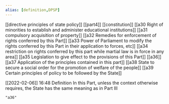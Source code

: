 ```yaml
---
alias: [definition,DPSP]
---
```

[[directive principles of state policy]] [[part4]]
[[constitution]] [[a30 Right of minorities to establish and administer educational institutions]] [[a31 compulsory acquisition of property]] [[a32 Remedies for enforcement of rights conferred by this Part]] [[a33 Power of Parliament to modify the rights conferred by this Part in their application to forces, etc]] [[a34 restriction on rights conferred by this part while martial law is in force in any area]] [[a35 Legislation to give effect to the provisions of this Part]] [[a36]] [[a37 Application of the principles contained in this part]] [[a38 State to secure a social order for the promotion of welfare of the people]] [[a39 Certain principles of policy to be followed by the State]]

[[2022-02-06]] 16:48
Definition In this Part, unless the context otherwise requires, the State has the same meaning as in Part III
```query
"a36"
```